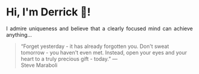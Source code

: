 # Hi, I'm Derrick 👋!
<p align="justify">I admire uniqueness and believe that a clearly focused mind can achieve anything...</p> 
<!-- #quote-start -->
<blockquote>&ldquo;Forget yesterday - it has already forgotten you. Don't sweat tomorrow - you haven't even met. Instead, open your eyes and your heart to a truly precious gift - today.&rdquo; &mdash; <footer>Steve Maraboli</footer></blockquote>
<!-- #quote-end -->
